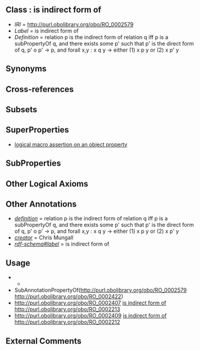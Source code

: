 
## Class : is indirect form of

 * *IRI* = http://purl.obolibrary.org/obo/RO_0002579
 * *Label* = is indirect form of
 * *Definition* = relation p is the indirect form of relation q iff p is a subPropertyOf q, and there exists some p' such that p' is the direct form of q, p' o p' -> p, and forall x,y : x q y -> either (1) x p y or (2) x p' y

## Synonyms


## Cross-references


## Subsets


## SuperProperties

 * [logical macro assertion on an object property](../../RO/22/RO_0002422.md)

## SubProperties


## Other Logical Axioms


## Other Annotations

 * *[definition](../../IAO/15/IAO_0000115.md)* = relation p is the indirect form of relation q iff p is a subPropertyOf q, and there exists some p' such that p' is the direct form of q, p' o p' -> p, and forall x,y : x q y -> either (1) x p y or (2) x p' y
 * *[creator](../../or/creator.md)* = Chris Mungall
 * *[rdf-schema#label](../../el/rdf-schema#label.md)* = is indirect form of

## Usage

 * -
 * SubAnnotationPropertyOf(<http://purl.obolibrary.org/obo/RO_0002579> <http://purl.obolibrary.org/obo/RO_0002422>)
 * http://purl.obolibrary.org/obo/RO_0002407 [is indirect form of](../../RO/79/RO_0002579.md) http://purl.obolibrary.org/obo/RO_0002213
 * http://purl.obolibrary.org/obo/RO_0002409 [is indirect form of](../../RO/79/RO_0002579.md) http://purl.obolibrary.org/obo/RO_0002212

## External Comments

